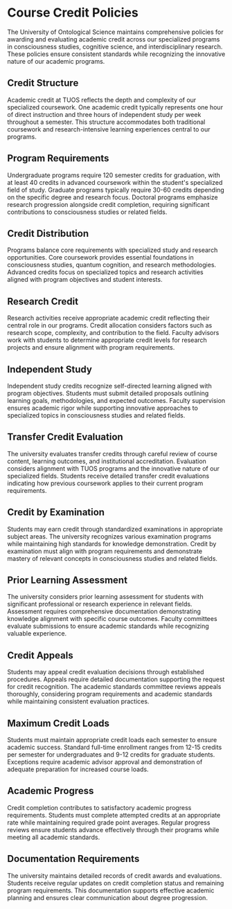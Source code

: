 # Course Credit Policies

The University of Ontological Science maintains comprehensive policies for awarding and evaluating academic credit across our specialized programs in consciousness studies, cognitive science, and interdisciplinary research. These policies ensure consistent standards while recognizing the innovative nature of our academic programs.

## Credit Structure

Academic credit at TUOS reflects the depth and complexity of our specialized coursework. One academic credit typically represents one hour of direct instruction and three hours of independent study per week throughout a semester. This structure accommodates both traditional coursework and research-intensive learning experiences central to our programs.

## Program Requirements

Undergraduate programs require 120 semester credits for graduation, with at least 40 credits in advanced coursework within the student's specialized field of study. Graduate programs typically require 30-60 credits depending on the specific degree and research focus. Doctoral programs emphasize research progression alongside credit completion, requiring significant contributions to consciousness studies or related fields.

## Credit Distribution

Programs balance core requirements with specialized study and research opportunities. Core coursework provides essential foundations in consciousness studies, quantum cognition, and research methodologies. Advanced credits focus on specialized topics and research activities aligned with program objectives and student interests.

## Research Credit

Research activities receive appropriate academic credit reflecting their central role in our programs. Credit allocation considers factors such as research scope, complexity, and contribution to the field. Faculty advisors work with students to determine appropriate credit levels for research projects and ensure alignment with program requirements.

## Independent Study

Independent study credits recognize self-directed learning aligned with program objectives. Students must submit detailed proposals outlining learning goals, methodologies, and expected outcomes. Faculty supervision ensures academic rigor while supporting innovative approaches to specialized topics in consciousness studies and related fields.

## Transfer Credit Evaluation

The university evaluates transfer credits through careful review of course content, learning outcomes, and institutional accreditation. Evaluation considers alignment with TUOS programs and the innovative nature of our specialized fields. Students receive detailed transfer credit evaluations indicating how previous coursework applies to their current program requirements.

## Credit by Examination

Students may earn credit through standardized examinations in appropriate subject areas. The university recognizes various examination programs while maintaining high standards for knowledge demonstration. Credit by examination must align with program requirements and demonstrate mastery of relevant concepts in consciousness studies and related fields.

## Prior Learning Assessment

The university considers prior learning assessment for students with significant professional or research experience in relevant fields. Assessment requires comprehensive documentation demonstrating knowledge alignment with specific course outcomes. Faculty committees evaluate submissions to ensure academic standards while recognizing valuable experience.

## Credit Appeals

Students may appeal credit evaluation decisions through established procedures. Appeals require detailed documentation supporting the request for credit recognition. The academic standards committee reviews appeals thoroughly, considering program requirements and academic standards while maintaining consistent evaluation practices.

## Maximum Credit Loads

Students must maintain appropriate credit loads each semester to ensure academic success. Standard full-time enrollment ranges from 12-15 credits per semester for undergraduates and 9-12 credits for graduate students. Exceptions require academic advisor approval and demonstration of adequate preparation for increased course loads.

## Academic Progress

Credit completion contributes to satisfactory academic progress requirements. Students must complete attempted credits at an appropriate rate while maintaining required grade point averages. Regular progress reviews ensure students advance effectively through their programs while meeting all academic standards.

## Documentation Requirements

The university maintains detailed records of credit awards and evaluations. Students receive regular updates on credit completion status and remaining program requirements. This documentation supports effective academic planning and ensures clear communication about degree progression.